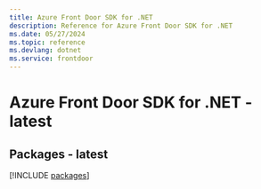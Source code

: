 ```yaml
---
title: Azure Front Door SDK for .NET
description: Reference for Azure Front Door SDK for .NET
ms.date: 05/27/2024
ms.topic: reference
ms.devlang: dotnet
ms.service: frontdoor
---
```

# Azure Front Door SDK for .NET - latest
## Packages - latest
[!INCLUDE [packages](front-door-index.md)]